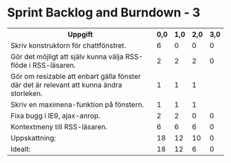 # Sprint Backlog and Burndown - 3
<table>
    <tr>
        <th>Uppgift</th>
        <th>0,0</th>
        <th>1,0</th>
        <th>2,0</th>
        <th>3,0</th>
    </tr>
	<tr>
        <td>Skriv konstruktorn för chattfönstret.</td>
        <td>6</td>
        <td>0</td>
        <td>0</td>
        <td>0</td>
    </tr>
    <tr>
        <td>Gör det möjligt att själv kunna välja RSS-flöde i RSS-läsaren.</td>
        <td>2</td>
        <td>2</td>
        <td>2</td>
        <td>0</td>
    </tr>
    <tr>
        <td>Gör om resizable att enbart gälla fönster där det är relevant att kunna ändra storleken.</td>
        <td>1</td>
        <td>1</td>
        <td>1</td>
    </tr>
    <tr>
        <td>Skriv en maximena-funktion på fönstern.</td>
        <td>1</td>
        <td>1</td>
        <td>1</td>
    </tr>
    <tr>
        <td>Fixa bugg i IE9, ajax-anrop.</td>
        <td>2</td>
        <td>2</td>
        <td>0</td>
        <td>0</td>
    </tr>
    <tr>
        <td>Kontextmeny till RSS-läsaren.</td>
        <td>6</td>
        <td>6</td>
        <td>6</td>
        <td>0</td>
    </tr>
    <tr>
        <td>Uppskattning:</td>
        <td>18</td>
        <td>12</td>
        <td>10</td>
        <td>0</td>
    </tr>
    <tr>
        <td>Idealt:</td>
        <td>18</td>
        <td>12</td>
        <td>6</td>
        <td>0</td>
    </tr>
</table>